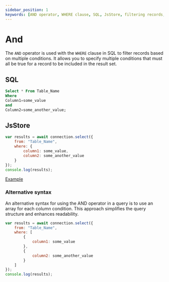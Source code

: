```yaml
---
sidebar_position: 1
keywords: [AND operator, WHERE clause, SQL, JsStore, filtering records, multiple conditions, indexeddb]
---
```


# And

The `AND` operator is used with the `WHERE` clause in SQL to filter records based on multiple conditions. It allows you to specify multiple conditions that must all be true for a record to be included in the result set.


## SQL

```sql
Select * From Table_Name
Where
Column1=some_value
and
Column2=some_another_value;
```

## JsStore

```js
var results = await connection.select({
    from: "Table_Name",
    where: {
        column1: some_value,
        column2: some_another_value
    }
});
console.log(results);
```

<p class="text--center">
    <a class="button button--info" target="_blank" href="https://ujjwalguptaofficial.github.io/idbstudio/?db=Demo&query=select(%7B%0A%20%20%20%20from%3A%20%22Customers%22%2C%0A%20%20%20%20where%3A%20%7B%0A%20%20%20%20%20%20%20%20country%3A%20'Mexico'%2C%0A%20%20%20%20%20%20%20%20postalCode%3A%2205033%22%0A%20%20%20%20%7D%0A%7D)%3B">Example</a>
</p>

### Alternative syntax

An alternative syntax for using the AND operator in a query is to use an array for each column condition. This approach simplifies the query structure and enhances readability.

```js
var results = await connection.select({
    from: "Table_Name",
    where: [
        {
            column1: some_value
        },
        {
            column2: some_another_value
        }
    ]
});
console.log(results);
```
